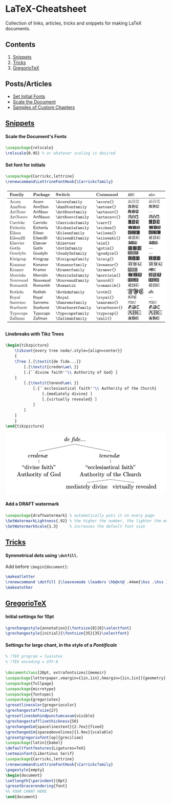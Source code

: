 # LaTeX-Cheatsheet

Collection of links, articles, tricks and snippets for making LaTeX documents.

## Contents

1. [Snippets](#snippets)
2. [Tricks](#tricks)
3. [GregorioTeX](#gregorio)

## Posts/Articles

- [Set Initial Fonts](https://tex.stackexchange.com/a/250479/254874)
- [Scale the Document](https://tex.stackexchange.com/a/70240/254874)
- [Samples of Custom Chapters](http://zoonek.free.fr/LaTeX/LaTeX_samples_chapter/0.html)

## [Snippets](#snippets)

#### Scale the Document's Fonts

```LaTeX
\usepackage{relscale}
\relscale{0.95} % or whatever scaling is desired
```

#### Set font for initials

```LaTeX
\usepackage{Carrickc,lettrine}
\renewcommand\LettrineFontHook{\Carrickcfamily}
```
![Options for Fancy Dropcaps](./images/initials.jpg)

#### Linebreaks with Tikz Trees

```LaTeX
\begin{tikzpicture}
    \tikzset{every tree node/.style={align=center}}
    {
	\Tree [.{\textit{de fide...}} 
		[.{\textit{creden\ae\ }} 
		[.{``divine faith''\\ Authority of God} ]
	]
		[.{\textit{tenend\ae\ }} 
			[.{``ecclesiastical faith''\\ Authority of the Church} 
				[.{mediately divine} ]
				[.{virtually revealed} ]
			]
		]
	]
	}
\end{tikzpicture}
```
![Tikz Tree Line Breaks](./images/line_breaks_trees.png)

#### Add a DRAFT watermark

```latex
\usepackage{draftwatermark} % automatically puts it on every page
\SetWatermarkLightness{.92} % the higher the number, the lighter the mark
\SetWatermarkScale{1.3}     % increases the default font size
```

## [Tricks](#tricks)

#### Symmetrical dots using `\dotfill`.

Add before `\begin{document}`:

```LaTeX
\makeatletter
\renewcommand \dotfill {\leavevmode \leaders \hb@xt@ .44em{\hss .\hss }\hfill \kern \z@}
\makeatother
```
## [GregorioTeX](#gregorio)

#### Initial settings for 10pt

```LaTeX
\grechangestyle{annotation}{\fontsize{8}{8}\selectfont}
\grechangestyle{initial}{\fontsize{35}{35}\selectfont}
```

#### Settings for large chant, in the style of a _Pontificale_

```latex
% !TEX program = lualatex
% !TEX encoding = UTF-8

\documentclass[20pt, extrafontsizes]{memoir}
\usepackage[letterpaper,vmargin={1in,1in},hmargin={1in,1in}]{geometry}
\usepackage{fullpage}
\usepackage{microtype}
\usepackage{fontspec}
\usepackage{gregoriotex}
\gresetlinecolor{gregoriocolor}
\grechangestaffsize{27}
\gresetlinesbehindpunctumcavum{visible}
\grechangestafflinethickness{50}
\grechangedim{spacelinestext}{2.7ex}{fixed}
\grechangedim{spaceabovelines}{1.9ex}{scalable}
\gresetgregoriofont[op]{greciliae}
\usepackage[latin]{babel}
\defaultfontfeatures{Ligatures=TeX}
\setmainfont{Libertinus Serif}
\usepackage{Carrickc,lettrine}
\renewcommand\LettrineFontHook{\Carrickcfamily}
\pagestyle{empty}
\begin{document}
\setlength{\parindent}{0pt}
\gresetbracerendering{font} 
%% YOUR CHANT HERE
\end{document}
```
